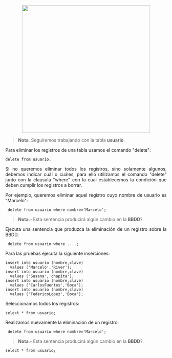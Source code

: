 <div align="justify">

<div align="center">
<img src="https://luciamonterorodriguez.com/wp-content/uploads/2021/03/computer-1331579_640.png" width="400px"/>
</div>

> __Nota__. Seguiremos trabajando con la tabla __usuario__.

Para eliminar los registros de una tabla usamos el comando "delete":

`````
delete from usuario;
`````

Si no queremos eliminar todos los registros, sino solamente algunos, debemos indicar cuál o cuáles, para ello utilizamos el comando "delete" junto con la clausula "where" con la cual establecemos la condición que deben cumplir los registros a borrar.

Por ejemplo, queremos eliminar aquel registro cuyo nombre de usuario es "Marcelo":

``````
 delete from usuario where nombre='Marcelo';
``````

> __Nota__.- Esta sentencia producirá algún cambio en la __BBDD__?.

Ejecuta una sentencia que produzca la eliminación de un registro sobre la BBDD.

``````
 delete from usuario where ....;
``````

Para las pruebas ejecuta la siguiente inserciones:

``````
insert into usuario (nombre,clave)
  values ('Marcelo','River');
insert into usuario (nombre,clave)
  values ('Susana','chapita');
insert into usuario (nombre,clave)
  values ('CarlosFuentes','Boca');
insert into usuario (nombre,clave)
  values ('FedericoLopez','Boca');
``````

Seleccionamos todos los registros:

`````
select * from usuario;
`````

Realizamos nuevamente la eliminación de un registro:

``````
 delete from usuario where nombre='Marcelo';
``````

> __Nota__.- Esta sentencia producirá algún cambio en la __BBDD__?.

`````
select * from usuario;
`````

</div>